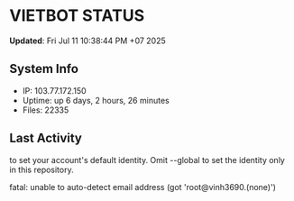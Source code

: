# VIETBOT STATUS
**Updated**: Fri Jul 11 10:38:44 PM +07 2025

## System Info
- IP: 103.77.172.150
- Uptime: up 6 days, 2 hours, 26 minutes
- Files: 22335

## Last Activity

to set your account's default identity.
Omit --global to set the identity only in this repository.

fatal: unable to auto-detect email address (got 'root@vinh3690.(none)')
